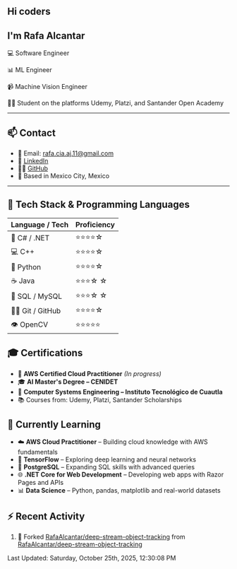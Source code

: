 ## Hi coders
## I'm Rafa Alcantar


💻 Software Engineer

📊 ML Engineer

📹 Machine Vision Engineer

👨‍💻 Student on the platforms Udemy, Platzi, and Santander Open Academy

---
## 📫 Contact

- 📧 Email: [rafa.cia.aj.11@gmail.com](mailto:rafa.cia.aj.11@gmail.com)  
- 💼 [LinkedIn](https://www.linkedin.com/in/rafael-alcantar-juarez/)  
- 🧑‍💻 [GitHub](https://github.com/RafaAlcantar)  
- 📍 Based in Mexico City, Mexico

---
## 🧰 Tech Stack & Programming Languages

| Language / Tech   |  Proficiency   |
|-------------------|----------------|
| 🎯 C# / .NET      | ⭐⭐⭐⭐☆   |
| 💻 C++            | ⭐⭐⭐⭐☆   |
| 🐍 Python         | ⭐⭐⭐⭐☆   |
| ☕ Java           | ⭐⭐⭐☆ ☆   |
| 💾 SQL / MySQL    | ⭐⭐⭐☆ ☆   |
| 🧑‍💻 Git / GitHub   | ⭐⭐⭐⭐☆   |
| 👁️ OpenCV         | ⭐⭐⭐⭐⭐  |


## 🎓 Certifications

- 📜 **AWS Certified Cloud Practitioner** *(In progress)*  
- 🎓 **AI Master's Degree – CENIDET**  
- 📘 **Computer Systems Engineering – Instituto Tecnológico de Cuautla**  
- 📚 Courses from: Udemy, Platzi, Santander Scholarships

## 🧪 Currently Learning

- ☁️ **AWS Cloud Practitioner** – Building cloud knowledge with AWS fundamentals  
- 🤖 **TensorFlow** – Exploring deep learning and neural networks  
- 🐘 **PostgreSQL** – Expanding SQL skills with advanced queries  
- 🌐 **.NET Core for Web Development** – Developing web apps with Razor Pages and APIs  
- 📊 **Data Science** – Python, pandas, matplotlib and real-world datasets

## :zap: Recent Activity
<!--RECENT_ACTIVITY:start-->
1. 🔱 Forked [RafaAlcantar/deep-stream-object-tracking](https://github.com/RafaAlcantar/deep-stream-object-tracking) from [RafaAlcantar/deep-stream-object-tracking](https://github.com/RafaAlcantar/deep-stream-object-tracking)
<!--RECENT_ACTIVITY:end-->
<!--RECENT_ACTIVITY:last_update-->
Last Updated: Saturday, October 25th, 2025, 12:30:08 PM
<!--RECENT_ACTIVITY:last_update_end-->

